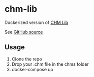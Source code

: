 # chm-lib
Dockerized version of [CHM Lib](http://www.jedrea.com/chmlib/)

See [GitHub source](https://github.com/jedwing/CHMLib)

## Usage
1) Clone the repo
2) Drop your .chm file in the chms folder
3) docker-compose up
